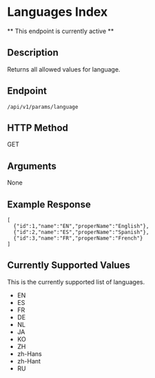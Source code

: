 # Languages Index
** This endpoint is currently active **

## Description
Returns all allowed values for language.

## Endpoint
`/api/v1/params/language`

## HTTP Method
GET

## Arguments
None

## Example Response

```
[
  {"id":1,"name":"EN","properName":"English"},
  {"id":2,"name":"ES","properName":"Spanish"},
  {"id":3,"name":"FR","properName":"French"}
]
```

## Currently Supported Values
This is the currently supported list of languages.

* EN
* ES
* FR
* DE
* NL
* JA
* KO
* ZH
* zh-Hans
* zh-Hant
* RU
